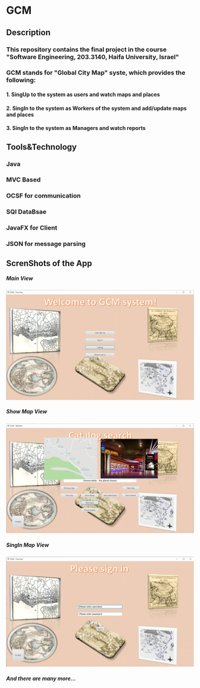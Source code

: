 # GCM

## Description
### This repository contains the final project in the course "Software Engineering, 203.3140, Haifa University, Israel"
### GCM stands for "Global City Map" syste, which provides the following:
#### 1. SingUp to the system as users and watch maps and places
#### 2. SingIn to the system as Workers of the system and add/update maps and places
#### 3. SingIn to the system as Managers and watch reports

## Tools&Technology
### Java
### MVC Based
### OCSF for communication
### SQl DataBsae
### JavaFX for Client
### JSON for message parsing

## ScrenShots of the App
##### Main View<br/>
![alt text](Other/MainView.PNG "Title")
##### Show Map View<br/>
![alt text](Other/ShowMapView.PNG "Title")
##### SingIn Map View<br/>
![alt text](Other/SingInView.PNG "Title")
##### And there are many more...
